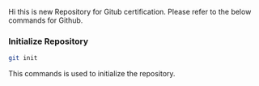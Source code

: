 Hi this is new Repository for Gitub certification. Please refer to the below commands for Github.

### Initialize Repository
```sh 
git init
```
This commands is used to initialize the repository.